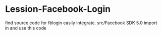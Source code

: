 # Lession-Facebook-Login

find source code for fblogin easily integrate.
src/Facebook SDK 5.0 import in and use this code
